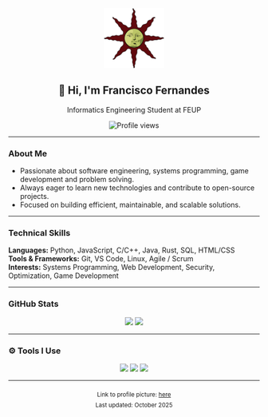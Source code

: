 <div align="center">
  <img src="https://raw.githubusercontent.com/xicccp/xicccp/fbeb88f284a4e39b73df95a9623b83d6a3e2b3f8/praise_the_sun.png" width="120" alt="Profile Emblem">

  
  <h2>👋 Hi, I'm Francisco Fernandes</h2>
  <p>
    Informatics Engineering Student at FEUP
  </p>
  
  <img src="https://komarev.com/ghpvc/?username=xicccp&color=red&style=for-the-badge" alt="Profile views" />
</div>

---

### About Me
-  Passionate about software engineering, systems programming, game development and problem solving.   
-  Always eager to learn new technologies and contribute to open-source projects.  
-  Focused on building efficient, maintainable, and scalable solutions.

---

### Technical Skills
**Languages:** Python, JavaScript, C/C++, Java, Rust, SQL, HTML/CSS  
**Tools & Frameworks:** Git, VS Code, Linux, Agile / Scrum  
**Interests:** Systems Programming, Web Development, Security, Optimization, Game Development

---

### GitHub Stats
<div align="center">
  <img src="https://github-readme-stats.vercel.app/api?username=xicccp&show_icons=true&theme=radical&count_private=true&cache_seconds=60&v=3" height="160" />
  <img src="https://github-readme-stats.vercel.app/api/top-langs/?username=xicccp&layout=compact&theme=radical&count_private=true&cache_seconds=60&v=2" height="160" />
</div>

---

### ⚙️ Tools I Use
<p align="center">
  <img src="https://img.shields.io/badge/OS-Linux-gold?style=flat&logo=linux&logoColor=black" />
  <img src="https://img.shields.io/badge/Version%20Control-Git-darkred?style=flat&logo=git&logoColor=white" />
  <img src="https://img.shields.io/badge/Editor-VS%20Code-blue?style=flat&logo=visual-studio-code&logoColor=white" />
</p>

---

<p align="center">
  <sub>Link to profile picture: <a href="https://www.reddit.com/r/darksouls3/comments/sjuloi/iudex_gundyr_pixel_art_oc/">here</a></sub>
  <br>
  <sub>Last updated: October 2025</sub>
</p>
